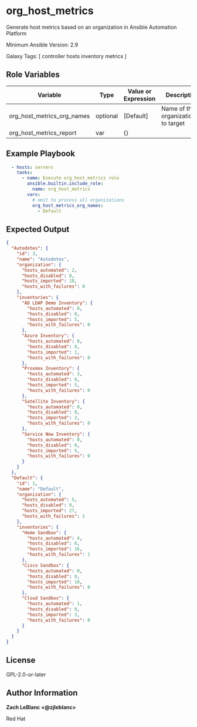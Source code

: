 org_host_metrics
=========

Generate host metrics based on an organization in Ansible Automation Platform

Minimum Ansible Version: 2.9

Galaxy Tags: \[ controller hosts inventory metrics \]


Role Variables
--------------

| Variable | Type | Value or Expression | Description |
| -------- | ------- | ------------------- | --------- |
| org_host_metrics_org_names | optional | [Default] | Name of the organization(s) to target |
| org_host_metrics_report | var | {} |  |

Example Playbook
----------------

```yaml
  - hosts: servers
    tasks:
      - name: Execute org_host_metrics role
        ansible.builtin.include_role:
          name: org_host_metrics
        vars:
          # omit to process all organizations
          org_host_metrics_org_names:
            - Default
```

Expected Output
----------------
```json
{
  "Autodotes": {
    "id": 3,
    "name": "Autodotes",
    "organization": {
      "hosts_automated": 2,
      "hosts_disabled": 0,
      "hosts_imported": 18,
      "hosts_with_failures": 0
    },
    "inventories": {
      "AD LDAP Demo Inventory": {
        "hosts_automated": 0,
        "hosts_disabled": 0,
        "hosts_imported": 5,
        "hosts_with_failures": 0
      },
      "Azure Inventory": {
        "hosts_automated": 0,
        "hosts_disabled": 0,
        "hosts_imported": 1,
        "hosts_with_failures": 0
      },
      "Proxmox Inventory": {
        "hosts_automated": 3,
        "hosts_disabled": 0,
        "hosts_imported": 5,
        "hosts_with_failures": 0
      },
      "Satellite Inventory": {
        "hosts_automated": 0,
        "hosts_disabled": 0,
        "hosts_imported": 3,
        "hosts_with_failures": 0
      },
      "Service Now Inventory": {
        "hosts_automated": 0,
        "hosts_disabled": 0,
        "hosts_imported": 5,
        "hosts_with_failures": 0
      }
    }
  },
  "Default": {
    "id": 1,
    "name": "Default",
    "organization": {
      "hosts_automated": 5,
      "hosts_disabled": 0,
      "hosts_imported": 27,
      "hosts_with_failures": 1
    },
    "inventories": {
      "Home Sandbox": {
        "hosts_automated": 4,
        "hosts_disabled": 0,
        "hosts_imported": 16,
        "hosts_with_failures": 1
      },
      "Cisco Sandbox": {
        "hosts_automated": 0,
        "hosts_disabled": 0,
        "hosts_imported": 10,
        "hosts_with_failures": 0
      },
      "Cloud Sandbox": {
        "hosts_automated": 1,
        "hosts_disabled": 0,
        "hosts_imported": 3,
        "hosts_with_failures": 0
      }
    }
  }
}
```

License
-------

GPL-2.0-or-later

Author Information
-------
**Zach LeBlanc <@zjleblanc>**

Red Hat
